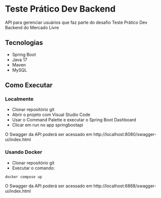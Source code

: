 # Teste Prático Dev Backend

API para gerenciar usuários que faz parte do desafio Teste Prático Dev Backend do Mercado Livre

## Tecnologias

  - Spring Boot
  - Java 17
  - Maven
  - MySQL

## Como Executar

### Localmente

  - Clonar repositório git
  - Abrir o projeto com Visual Studio Code
  - Usar o Command Palette e executar o Spring Boot Dashboard
  - Clicar em run no app springbootapi

O Swagger da API poderá ser acessado em http://localhost:8080/swagger-ui/index.html

### Usando Docker

  - Clonar repositório git
  - Executar o comando:
  ```
  docker compose up
  ```

O Swagger da API poderá ser acessado em http://localhost:6868/swagger-ui/index.html